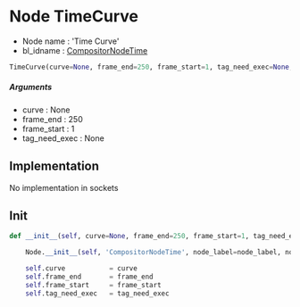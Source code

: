 # Node TimeCurve

- Node name : 'Time Curve'
- bl_idname : [CompositorNodeTime](https://docs.blender.org/api/current/bpy.types.CompositorNodeTime.html)


``` python
TimeCurve(curve=None, frame_end=250, frame_start=1, tag_need_exec=None, node_label=None, node_color=None, **kwargs)
```
##### Arguments

- curve : None
- frame_end : 250
- frame_start : 1
- tag_need_exec : None

## Implementation

No implementation in sockets

## Init

``` python
def __init__(self, curve=None, frame_end=250, frame_start=1, tag_need_exec=None, node_label=None, node_color=None, **kwargs):

    Node.__init__(self, 'CompositorNodeTime', node_label=node_label, node_color=node_color, **kwargs)

    self.curve           = curve
    self.frame_end       = frame_end
    self.frame_start     = frame_start
    self.tag_need_exec   = tag_need_exec
```
